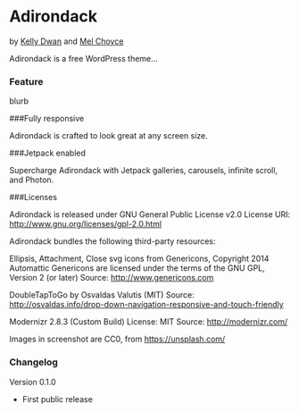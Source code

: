 Adirondack
===
by [Kelly Dwan](http://redradar.net) and [Mel Choyce](http://choycedesign.com)

Adirondack is a free WordPress theme...

### Feature

blurb

###Fully responsive

Adirondack is crafted to look great at any screen size.

###Jetpack enabled

Supercharge Adirondack with Jetpack galleries, carousels, infinite scroll, and Photon.

###Licenses

Adirondack is released under GNU General Public License v2.0
License URI: http://www.gnu.org/licenses/gpl-2.0.html

Adirondack bundles the following third-party resources:

Ellipsis, Attachment, Close svg icons from Genericons, Copyright 2014 Automattic
Genericons are licensed under the terms of the GNU GPL, Version 2 (or later)
Source: http://www.genericons.com

DoubleTapToGo by Osvaldas Valutis (MIT)
Source: http://osvaldas.info/drop-down-navigation-responsive-and-touch-friendly

Modernizr 2.8.3 (Custom Build)
License: MIT
Source: http://modernizr.com/

Images in screenshot are CC0, from https://unsplash.com/

### Changelog

Version 0.1.0
* First public release
